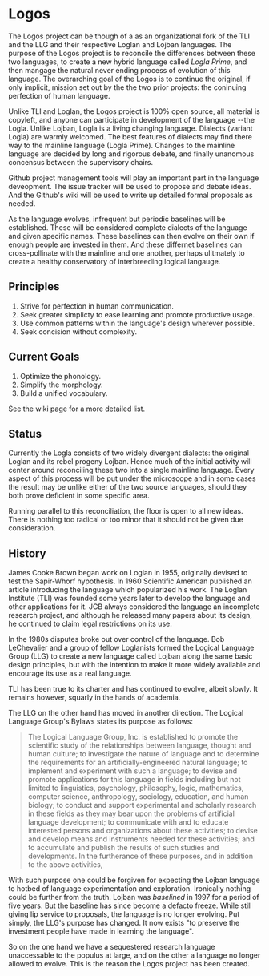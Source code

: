 Logos
=====

The Logos project can be though of a as an organizational fork of the TLI and the LLG and their respective Loglan and Lojban languages. The purpose of the Logos project is to reconcile the differences between these two languages, to create a new hybrid language called *Logla Prime*, and then mangage the natural never ending process of evolution of this language. The overarching goal of the Logos is to continue the original, if only implicit, mission set out by the the two prior projects: the coninuing perfection of human language.

Unlike TLI and Loglan, the Logos project is 100% open source, all material is copyleft, and anyone can participate in development of the language --the Logla. Unlike Lojban, Logla is a living changing language. Dialects (variant Logla) are warmly welcomed. The best features of dialects may find there way to the mainline language (Logla Prime). Changes to the mainline language are decided by long and rigorous debate, and finally unanomous concensus between the supervisory chairs.

Github project management tools will play an important part in the language deveopment. The issue tracker will be used to propose and debate ideas. And the Github's wiki will be used to write up detailed formal proposals as needed.

As the language evolves, infrequent but periodic baselines will be established. These will be considered complete dialects of the language and given specific names. These baselines can then evolve on their own if enough people are invested in them. And these differnet baselines can cross-pollinate with the mainline and one another, perhaps ulitmately to create a healthy conservatory of interbreeding logical langauge.


## Principles

1. Strive for perfection in human communication.
2. Seek greater simplicty to ease learning and promote productive usage.
3. Use common patterns within the language's design wherever possible.
4. Seek concision without complexity. 


## Current Goals

1. Optimize the phonology.
2. Simplify the morphology.
3. Build a unified vocabulary.

See the wiki page for a more detailed list.


## Status

Currently the Logla consists of two widely divergent dialects: the original Loglan and its rebel progeny Lojban. Hence much of the initial activity will center around reconciling these two into a single mainline language. Every aspect of this process will be put under the microscope and in some cases the result may be unlike either of the two source languages, should they both prove deficient in some specific area.

Running parallel to this reconciliation, the floor is open to all new ideas. There is nothing too radical or too minor that it should not be given due consideration. 


## History

James Cooke Brown began work on Loglan in 1955, originally devised to test the Sapir-Whorf hypothesis. In 1960 Scientific American published an article introducing the language which popularized his work. The Loglan Institute (TLI) was founded some years later to develop the language and other applications for it. JCB always considered the language an incomplete research project, and although he released many papers about its design, he continued to claim legal restrictions on its use. 

In the 1980s disputes broke out over control of the language. Bob LeChevalier and a group of fellow Loglanists formed the Logical Language Group (LLG) to create a new language called Lojban along the same basic design principles, but with the intention to make it more widely available and encourage its use as a real language.

TLI has been true to its charter and has continued to evolve, albeit slowly. It remains however, squarly in the hands of academia.

The LLG on the other hand has moved in another direction. The Logical Language Group's Bylaws states its purpose as follows:

> The Logical Language Group, Inc. is established to promote the scientific study of the relationships between language, thought and human culture; to investigate the nature of language and to determine the requirements for an artificially-engineered natural language; to implement and experiment with such a language; to devise and promote applications for this language in fields including but not limited to linguistics, psychology, philosophy, logic, mathematics, computer science, anthropology, sociology, education, and human biology; to conduct and support experimental and scholarly research in these fields as they may bear upon the problems of artificial language development; to communicate with and to educate interested persons and organizations about these activities; to devise and develop means and instruments needed for these activities; and to accumulate and publish the results of such studies and developments. In the furtherance of these purposes, and in addition to the above activities, 

With such purpose one could be forgiven for expecting the Lojban language to hotbed of language experimentation and exploration. Ironically nothing could be further from the truth. Lojban was *baselined* in 1997 for a period of five years. But the baseline has since become a defacto freeze. While still giving lip service to proposals, the language is no longer evolving. Put simply, the LLG's purpose has changed. It now exists "to preserve the investment people have made in learning the language".

So on the one hand we have a sequestered research language unaccessable to the populus at large, and on the other a language no longer allowed to evolve. This is the reason the Logos project has been created.
